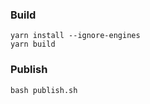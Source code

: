 ### Build

```shell
yarn install --ignore-engines
yarn build
```

### Publish

```shell
bash publish.sh
```
